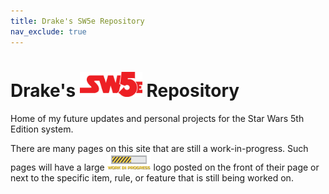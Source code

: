 ```yaml
---
title: Drake's SW5e Repository
nav_exclude: true
---
```


# Drake's <img src='Images/sw5e-logo.png' style= 'float:; width:100px;'> Repository

Home of my future updates and personal projects for the Star Wars 5th Edition system.

There are many pages on this site that are still a work-in-progress. Such pages will have a large <img src='Images/workinprogress.png' style='width:70px;'> logo posted on the front of their page or next to the specific item, rule, or feature that is still being worked on.